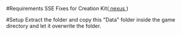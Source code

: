 #Requirements
SSE Fixes for Creation Kit(<a href="https://www.nexusmods.com/skyrimspecialedition/mods/20061" target="_blank"> nexus </a>)

#Setup
Extract the folder and copy this "Data" folder inside the game directory and let it overwrite the folder.

